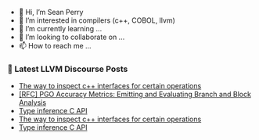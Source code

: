 - 👋 Hi, I’m Sean Perry
- 👀 I’m interested in compilers (c++, COBOL, llvm)
- 🌱 I’m currently learning ...
- 💞️ I’m looking to collaborate on ...
- 📫 How to reach me ...

<!---
s66perry/s66perry is a ✨ special ✨ repository because its `README.md` (this file) appears on your GitHub profile.
You can click the Preview link to take a look at your changes.
--->
### 📕 Latest LLVM Discourse Posts

<!-- DISCOURSE-LLVM:START -->
- [The way to inspect c++ interfaces for certain operations](https://discourse.llvm.org/t/the-way-to-inspect-c-interfaces-for-certain-operations/75061#post_6)
- [[RFC] PGO Accuracy Metrics: Emitting and Evaluating Branch and Block Analysis](https://discourse.llvm.org/t/rfc-pgo-accuracy-metrics-emitting-and-evaluating-branch-and-block-analysis/73902?page=2#post_25)
- [Type inference C API](https://discourse.llvm.org/t/type-inference-c-api/75112#post_4)
- [The way to inspect c++ interfaces for certain operations](https://discourse.llvm.org/t/the-way-to-inspect-c-interfaces-for-certain-operations/75061#post_5)
- [Type inference C API](https://discourse.llvm.org/t/type-inference-c-api/75112#post_3)
<!-- DISCOURSE-LLVM:END -->
